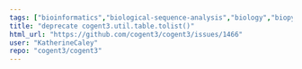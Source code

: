 ```yaml
---
tags: ["bioinformatics","biological-sequence-analysis","biology","biopython","data-science","deprecated","evolution","genomics","markov-chain","maximum-likelihood","molecular-evolution","non-stationary","parallel","phylogenetic-trees","phylogenetics","pycogent","python","sequence-alignment","signal-processing","statistics","trivial"]
title: "deprecate cogent3.util.table.tolist()"
html_url: "https://github.com/cogent3/cogent3/issues/1466"
user: "KatherineCaley"
repo: "cogent3/cogent3"
---
```


